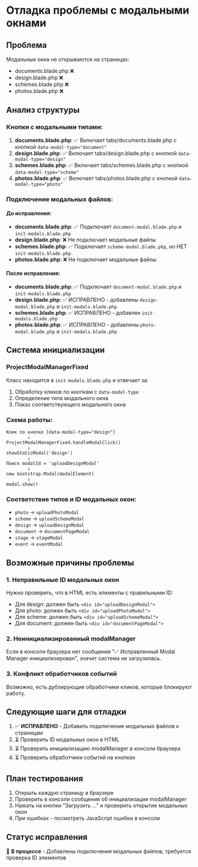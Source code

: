 # Отладка проблемы с модальными окнами

## Проблема
Модальные окна не открываются на страницах:
- documents.blade.php ❌
- design.blade.php ❌
- schemes.blade.php ❌
- photos.blade.php ❌

## Анализ структуры

### Кнопки с модальными типами:
1. **documents.blade.php**: ✅ Включает tabs/documents.blade.php с кнопкой `data-modal-type="document"`
2. **design.blade.php**: ✅ Включает tabs/design.blade.php с кнопкой `data-modal-type="design"`
3. **schemes.blade.php**: ✅ Включает tabs/schemes.blade.php с кнопкой `data-modal-type="scheme"`
4. **photos.blade.php**: ✅ Включает tabs/photos.blade.php с кнопкой `data-modal-type="photo"`

### Подключение модальных файлов:

#### До исправления:
- **documents.blade.php**: ✅ Подключает `document-modal.blade.php` и `init-modals.blade.php`
- **design.blade.php**: ❌ Не подключает модальные файлы
- **schemes.blade.php**: ✅ Подключает `scheme-modal.blade.php`, но НЕТ `init-modals.blade.php`
- **photos.blade.php**: ❌ Не подключает модальные файлы

#### После исправления:
- **documents.blade.php**: ✅ Подключает `document-modal.blade.php` и `init-modals.blade.php`
- **design.blade.php**: ✅ ИСПРАВЛЕНО - добавлены `design-modal.blade.php` и `init-modals.blade.php`
- **schemes.blade.php**: ✅ ИСПРАВЛЕНО - добавлен `init-modals.blade.php`
- **photos.blade.php**: ✅ ИСПРАВЛЕНО - добавлены `photo-modal.blade.php` и `init-modals.blade.php`

## Система инициализации

### ProjectModalManagerFixed
Класс находится в `init-modals.blade.php` и отвечает за:
1. Обработку кликов по кнопкам с `data-modal-type`
2. Определение типа модального окна
3. Показ соответствующего модального окна

### Схема работы:
```
Клик по кнопке [data-modal-type="design"]
        ↓
ProjectModalManagerFixed.handleModalClick()
        ↓
showStaticModal('design')
        ↓
Поиск modalId = 'uploadDesignModal'
        ↓
new bootstrap.Modal(modalElement)
        ↓
modal.show()
```

### Соответствие типов и ID модальных окон:
- `photo` → `uploadPhotoModal`
- `scheme` → `uploadSchemeModal`
- `design` → `uploadDesignModal`
- `document` → `documentPageModal`
- `stage` → `stageModal`
- `event` → `eventModal`

## Возможные причины проблемы

### 1. Неправильные ID модальных окон
Нужно проверить, что в HTML есть элементы с правильными ID:
- Для design: должен быть `<div id="uploadDesignModal">`
- Для photo: должен быть `<div id="uploadPhotoModal">`
- Для scheme: должен быть `<div id="uploadSchemeModal">`
- Для document: должен быть `<div id="documentPageModal">`

### 2. Неинициализированный modalManager
Если в консоли браузера нет сообщения "✅ Исправленный Modal Manager инициализирован", значит система не загрузилась.

### 3. Конфликт обработчиков событий
Возможно, есть дублирующие обработчики кликов, которые блокируют работу.

## Следующие шаги для отладки

1. ✅ **ИСПРАВЛЕНО** - Добавить подключение модальных файлов к страницам
2. ⏳ Проверить ID модальных окон в HTML
3. ⏳ Проверить инициализацию modalManager в консоли браузера
4. ⏳ Проверить обработчики событий на кнопках

## План тестирования

1. Открыть каждую страницу в браузере
2. Проверить в консоли сообщения об инициализации modalManager
3. Нажать на кнопки "Загрузить ..." и проверить открытие модальных окон
4. При ошибках - посмотреть JavaScript ошибки в консоли

## Статус исправления
🔧 **В процессе** - Добавлены подключения модальных файлов, требуется проверка ID элементов
